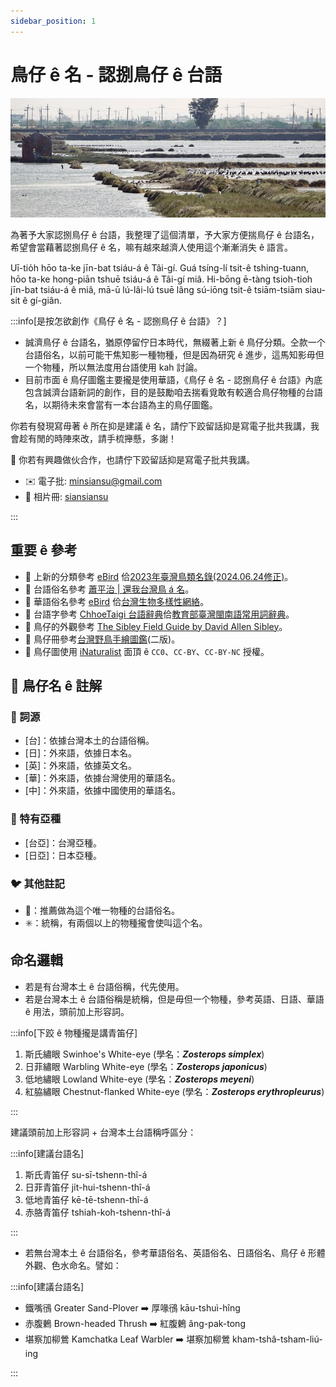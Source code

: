 ```yaml
---
sidebar_position: 1
---
```


# 鳥仔 ê 名 - 認捌鳥仔 ê 台語

![image](./img/cover_photo.jpeg)

為著予大家認捌鳥仔 ê 台語，我整理了這個清單，予大家方便揣鳥仔 ê 台語名，希望會當藉著認捌鳥仔 ê 名，嘛有越來越濟人使用這个漸漸消失 ê 語言。

Uī-tio̍h hōo ta-ke jīn-bat tsiáu-á ê Tâi-gí. Guá tsíng-lí tsit-ê tshing-tuann, hōo ta-ke hong-piān tshuē tsiáu-á ê Tâi-gí miâ. Hi-bōng ē-tàng tsioh-tioh jīn-bat tsiáu-á ê miâ, mā-ū lú-lâi-lú tsuē lâng sú-iōng tsit-ê tsiām-tsiām siau-sit ê gí-giân.

:::info[是按怎欲創作《鳥仔 ê 名 - 認捌鳥仔 ê 台語》？]

- 誠濟鳥仔 ê 台語名，猶原停留佇日本時代，無綴著上新 ê 鳥仔分類。仝款一个台語俗名，以前可能干焦知影一種物種，但是因為研究 ê 進步，這馬知影毋但一个物種，所以無法度用台語使用 kah 討論。
- 目前市面 ê 鳥仔圖鑑主要攏是使用華語，《鳥仔 ê 名 - 認捌鳥仔 ê 台語》內底包含誠濟台語新詞的創作，目的是鼓勵咱去揣看覓敢有較適合鳥仔物種的台語名，以期待未來會當有一本台語為主的鳥仔圖鑑。

你若有發現寫毋著 ê 所在抑是建議 ê 名，請佇下跤留話抑是寫電子批共我講，我會趁有閒的時陣來改，請手梳攑懸，多謝！

🚀 你若有興趣做伙合作，也請佇下跤留話抑是寫電子批共我講。

- ✉️ 電子批: [minsiansu@gmail.com](mailto:minsiansu@gmail.com)
- 📸 相片冊: [siansiansu](https://www.instagram.com/siansiansu/)

:::

## 重要 ê 參考

- 📕 上新的分類參考 [eBird](https://ebird.org/home) 佮[2023年臺灣鳥類名錄(2024.06.24修正)](https://www.bird.org.tw/basicpage/87)。
- 📕 台語俗名參考 [蕭平治 | 還我台灣鳥 á 名](https://siaulahjih.github.io/TaiOanChiauA/)。
- 📕 華語俗名參考 [eBird](https://ebird.org/home) 佮[台灣生物多樣性網絡](https://www.tbn.org.tw/)。
- 📕 台語字參考 [ChhoeTaigi 台語辭典](https://chhoe.taigi.info/)佮[教育部臺灣閩南語常用詞辭典](https://sutian.moe.edu.tw/)。
- 📕 鳥仔的外觀參考 [The Sibley Field Guide by David Allen Sibley](https://www.audubon.org/marketplace/sibley-field-guides)。
- 📕 鳥仔冊參考[台灣野鳥手繪圖鑑](https://www.books.com.tw/products/0010918403)(二版)。
- 📕 鳥仔圖使用 [iNaturalist](https://www.inaturalist.org/) 面頂 ê `CC0`、`CC-BY`、`CC-BY-NC` 授權。

## 📖 鳥仔名 ê 註解

### 📎 詞源

- [台]：依據台灣本土的台語俗稱。
- [日]：外來語，依據日本名。
- [英]：外來語，依據英文名。
- [華]：外來語，依據台灣使用的華語名。
- [中]：外來語，依據中國使用的華語名。

### 🎏 特有亞種

- [台亞]：台灣亞種。
- [日亞]：日本亞種。

### 🐦 其他註記

- 🎯：推薦做為這个唯一物種的台語俗名。
- ✳️：統稱，有兩個以上的物種攏會使叫這个名。

## 命名邏輯

- 若是有台灣本土 ê 台語俗稱，代先使用。
- 若是台灣本土 ê 台語俗稱是統稱，但是毋但一个物種，參考英語、日語、華語 ê 用法，頭前加上形容詞。

:::info[下跤 ê 物種攏是講青笛仔]

   1. 斯氏繡眼 Swinhoe's White-eye (學名：***Zosterops simplex***)
   2. 日菲繡眼 Warbling White-eye (學名：***Zosterops japonicus***)
   3. 低地繡眼 Lowland White-eye (學名：***Zosterops meyeni***)
   4. 紅脇繡眼 Chestnut-flanked White-eye (學名：***Zosterops erythropleurus***)

:::

建議頭前加上形容詞 + 台灣本土台語稱呼區分：

:::info[建議台語名]

  1. 斯氏青笛仔 su-sī-tshenn-thî-á
  2. 日菲青笛仔 ji̍t-hui-tshenn-thî-á
  3. 低地青笛仔 kē-tē-tshenn-thî-á
  4. 赤胳青笛仔 tshiah-koh-tshenn-thî-á

:::

- 若無台灣本土 ê 台語俗名，參考華語俗名、英語俗名、日語俗名、鳥仔 ê 形體外觀、色水命名。譬如：

:::info[建議台語名]

- 鐵嘴鴴 Greater Sand-Plover ➡️ 厚喙鴴 kāu-tshuì-hîng
- 赤腹鶇 Brown-headed Thrush ➡️ 紅腹鶇 âng-pak-tong
- 堪察加柳鶯 Kamchatka Leaf Warbler ➡️ 堪察加柳鶯 kham-tshâ-tsham-liú-ing

:::
